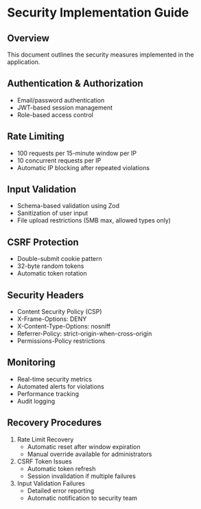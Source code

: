 # Security Implementation Guide

## Overview
This document outlines the security measures implemented in the application.

## Authentication & Authorization
- Email/password authentication
- JWT-based session management
- Role-based access control

## Rate Limiting
- 100 requests per 15-minute window per IP
- 10 concurrent requests per IP
- Automatic IP blocking after repeated violations

## Input Validation
- Schema-based validation using Zod
- Sanitization of user input
- File upload restrictions (5MB max, allowed types only)

## CSRF Protection
- Double-submit cookie pattern
- 32-byte random tokens
- Automatic token rotation

## Security Headers
- Content Security Policy (CSP)
- X-Frame-Options: DENY
- X-Content-Type-Options: nosniff
- Referrer-Policy: strict-origin-when-cross-origin
- Permissions-Policy restrictions

## Monitoring
- Real-time security metrics
- Automated alerts for violations
- Performance tracking
- Audit logging

## Recovery Procedures
1. Rate Limit Recovery
   - Automatic reset after window expiration
   - Manual override available for administrators
2. CSRF Token Issues
   - Automatic token refresh
   - Session invalidation if multiple failures
3. Input Validation Failures
   - Detailed error reporting
   - Automatic notification to security team